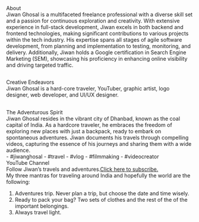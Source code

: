 <div class="my-8">
  <div class="text-center">
    <div class="text-6xl font-bold">About</div>
  </div>
  <div class="my-4 text-md"> Jiwan Ghosal is a multifaceted freelance professional with a diverse skill set and a passion for continuous exploration and creativity. With extensive experience in full-stack development, Jiwan excels in both backend and frontend technologies, making significant contributions to various projects within the tech industry. His expertise spans all stages of agile software development, from planning and implementation to testing, monitoring, and delivery. Additionally, Jiwan holds a Google certification in Search Engine Marketing (SEM), showcasing his proficiency in enhancing online visibility and driving targeted traffic.</div>
</div>

##

<div class="my-8">
  <div class="text-center">
    <div class="text-6xl font-bold">Creative Endeavors</div>
  </div>
  <div class="my-4 text-center text-md"> Jiwan Ghosal is a hard-core traveler, YouTuber, graphic artist, logo designer, web developer, and UI/UX designer.</div>
</div>

##

<div class="my-8">
  <div class="text-center">
    <div class="text-6xl font-bold">The Adventurous Spirit</div>
  </div>
  <div class="my-4 text-center text-md"> Jiwan Ghosal resides in the vibrant city of Dhanbad, known as the coal capital of India. As a hardcore traveler, he embraces the freedom of exploring new places with just a backpack, ready to embark on spontaneous adventures. Jiwan documents his travels through compelling videos, capturing the essence of his journeys and sharing them with a wide audience.</div>
    - #jiwanghosal 
    - #travel 
    - #vlog 
    - #filmmaking
    - #videocreator
    <div class="my-4 text-4xl font-bold">YouTube Channel</div>
    <div class="my-4 text-xl">Follow Jiwan’s travels and adventures.<a href="https://www.youtube.com/c/JiwanGhosal/?sub_confirmation=1" target="_blank">Click here to subscribe.</a></div>
    <div>My three mantras for traveling around India and hopefully the world are the following:</div>
    <ol>
    <li>Adventures trip. Never plan a trip, but choose the date and time wisely.</li>
    <li>Ready to pack your bag? Two sets of clothes and the rest of the of the important belongings.</li>
    <li>Always travel light.</li>
    </ol>
</div>